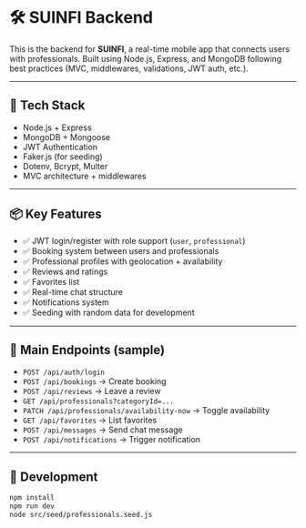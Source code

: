 # 🛠️ SUINFI Backend

This is the backend for **SUINFI**, a real-time mobile app that connects users with professionals. Built using Node.js, Express, and MongoDB following best practices (MVC, middlewares, validations, JWT auth, etc.).

---

## 🚀 Tech Stack

- Node.js + Express
- MongoDB + Mongoose
- JWT Authentication
- Faker.js (for seeding)
- Dotenv, Bcrypt, Multer
- MVC architecture + middlewares

---

## 📦 Key Features

- ✅ JWT login/register with role support (`user`, `professional`)
- ✅ Booking system between users and professionals
- ✅ Professional profiles with geolocation + availability
- ✅ Reviews and ratings
- ✅ Favorites list
- ✅ Real-time chat structure
- ✅ Notifications system
- ✅ Seeding with random data for development

---

## 🔑 Main Endpoints (sample)

- `POST /api/auth/login`
- `POST /api/bookings` → Create booking
- `POST /api/reviews` → Leave a review
- `GET /api/professionals?categoryId=...`
- `PATCH /api/professionals/availability-now` → Toggle availability
- `GET /api/favorites` → List favorites
- `POST /api/messages` → Send chat message
- `POST /api/notifications` → Trigger notification

---

## 🧪 Development

```bash
npm install
npm run dev
node src/seed/professionals.seed.js
